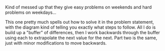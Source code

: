 Kind of messed up that they give easy problems on weekends and hard problems on weekdays...

This one pretty much spells out how to solve it in the problem statement, with the diagram kind of telling you exactly what steps to follow. All I do is build up a "buffer" of differences, then I work backwards through the buffer using each to extrapolate the next value for the next. Part two is the same, just with minor modifications to move backwards.